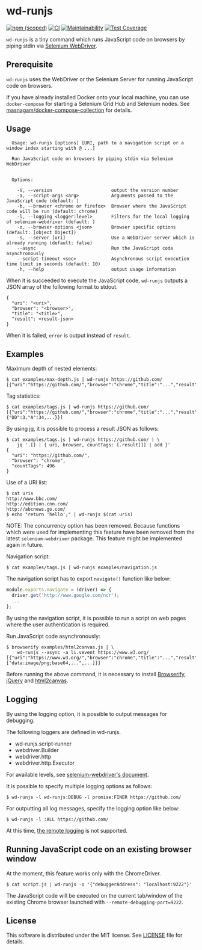 # wd-runjs

[![npm (scoped)](https://img.shields.io/npm/v/wd-runjs)](https://www.npmjs.com/package/wd-runjs)
[![CI](https://github.com/masnagam/wd-runjs/workflows/CI/badge.svg)](https://github.com/masnagam/wd-runjs/actions?query=workflow%3ACI)
[![Maintainability](https://api.codeclimate.com/v1/badges/b051a52030c4f03b325e/maintainability)](https://codeclimate.com/github/masnagam/wd-runjs/maintainability)
[![Test Coverage](https://api.codeclimate.com/v1/badges/b051a52030c4f03b325e/test_coverage)](https://codeclimate.com/github/masnagam/wd-runjs/test_coverage)

`wd-runjs` is a tiny command which runs JavaScript code on browsers by piping
stdin via [Selenium WebDriver].

## Prerequisite

`wd-runjs` uses the WebDriver or the Selenium Server for running JavaScript code
on browsers.

If you have already installed Docker onto your local machine, you can use
`docker-compose` for starting a Selenium Grid Hub and Selenium nodes.  See
[masnagam/docker-compose-collection] for details.

## Usage

```
  Usage: wd-runjs [options] [URI, path to a navigation script or a window index starting with @ ...]

  Run JavaScript code on browsers by piping stdin via Selenium WebDriver


  Options:

    -V, --version                      output the version number
    -a, --script-args <arg>            Arguments passed to the JavaScript code (default: )
    -b, --browser <chrome or firefox>  Browser where the JavaScript code will be run (default: chrome)
    -l, --logging <logger:level>       Filters for the local logging of selenium-webdriver (default: )
    -o, --browser-options <json>       Browser specific options (default: [object Object])
    -s, --server [uri]                 Use a WebDriver server which is already running (default: false)
    --async                            Run the JavaScript code asynchronously
    --script-timeout <sec>             Asynchronous script execution time limit in seconds (default: 10)
    -h, --help                         output usage information
```

When it is succeeded to execute the JavaScript code, `wd-runjs` outputs a JSON
array of the following format to stdout.

```
{
  "uri": "<uri>",
  "browser": "<browser>",
  "title": "<title>",
  "result": <result-json>
}
```

When it is failed, `error` is output instead of `result`.

## Examples

Maximum depth of nested elements:

```
$ cat examples/max-depth.js | wd-runjs https://github.com/
[{"uri":"https://github.com/","browser":"chrome","title":"...","result":12}]
```

Tag statistics:

```
$ cat examples/tags.js | wd-runjs https://github.com/
[{"uri":"https://github.com/","browser":"chrome","title":"...","result":{"DD":3,"A":34,...}}]
```

By using [jq], it is possible to process a result JSON as follows:

```
$ cat examples/tags.js | wd-runjs https://github.com/ | \
    jq '.[] | { uri, browser, countTags: [.result[]] | add }'
{
  "uri": "https://github.com/",
  "browser": "chrome",
  "countTags": 496
}
```

Use of a URI list:

```
$ cat uris
http://www.bbc.com/
http://edition.cnn.com/
http://abcnews.go.com/
$ echo "return 'hello';" | wd-runjs $(cat uris)
```

NOTE: The concurrency option has been removed.  Because functions which were
used for implementing this feature have been removed from the latest
`selenium-webdriver` package.  This feature might be implemented again in
future.

Navigation script:

```
$ cat examples/tags.js | wd-runjs examples/navigation.js
```

The navigation script has to export `navigate()` function like below:

```javascript
module.exports.navigate = (driver) => {
  driver.get('http://www.google.com/ncr');
  ...
};
```

By using the navigation script, it is possible to run a script on web pages
where the user authentication is required.

Run JavaScript code asynchronously:

```
$ browserify examples/html2canvas.js | \
    wd-runjs --async -a li.vevent https://www.w3.org/
[{"uri":"https://www.w3.org/","browser":"chrome","title":"...","result":["data:image/png;base64,...",...]}]
```

Before running the above command, it is necessary to install [Browserify],
[jQuery] and [html2canvas].

## Logging

By using the logging option, it is possible to output messages for debugging.

The following loggers are defined in wd-runjs.

* wd-runjs.script-runner
* webdriver.Builder
* webdriver.http
* webdriver.http.Executor

For available levels, see [selenium-webdriver's document](http://seleniumhq.github.io/selenium/docs/api/javascript/module/selenium-webdriver/lib/logging_exports_Level.html).

It is possible to specify multiple logging options as follows:

```
$ wd-runjs -l wd-runjs:DEBUG -l promise:FINER https://github.com/
```

For outputting all log messages, specify the logging option like below:

```
$ wd-runjs -l :ALL https://github.com/
```

At this time, [the remote logging](https://github.com/SeleniumHQ/selenium/wiki/Logging)
is not supported.

## Running JavaScript code on an existing browser window

At the moment, this feature works only with the ChromeDriver.

```
$ cat script.js | wd-runjs -o '{"debuggerAddress": "localhost:9222"}'
```

The JavaScript code will be executed on the current tab/window of the existing
Chrome browser launched with `--remote-debugging-port=9222`.

## License

This software is distributed under the MIT license.  See [LICENSE](./LICENSE)
file for details.

[npm-version]: https://img.shields.io/npm/v/wd-runjs.svg
[npm-site]: https://www.npmjs.com/package/wd-runjs
[build-status]: https://travis-ci.com/masnagam/wd-runjs.svg?branch=master
[build-site]: https://travis-ci.com/masnagam/wd-runjs
[codacy-status]: https://api.codacy.com/project/badge/Grade/93778b9da3c14490807a75efd893fc55
[codacy-site]: https://www.codacy.com/app/masnagam/wd-runjs?utm_source=github.com&amp;utm_medium=referral&amp;utm_content=masnagam/wd-runjs&amp;utm_campaign=Badge_Grade
[maintainability-status]: https://api.codeclimate.com/v1/badges/b051a52030c4f03b325e/maintainability
[maintainability-site]: https://codeclimate.com/github/masnagam/wd-runjs/maintainability
[coverage-status]: https://api.codeclimate.com/v1/badges/b051a52030c4f03b325e/test_coverage
[coverage-site]: https://codeclimate.com/github/masnagam/wd-runjs/test_coverage
[Selenium WebDriver]: https://www.npmjs.com/package/selenium-webdriver
[jq]: https://stedolan.github.io/jq/
[masnagam/docker-compose-collection]: https://github.com/masnagam/docker-compose-collection/tree/master/selenium-grid
[Browserify]: http://browserify.org/
[jQuery]: http://jquery.com/
[html2canvas]: http://html2canvas.hertzen.com/
